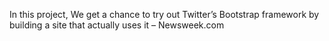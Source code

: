 In this project, We get a chance to try out Twitter’s Bootstrap framework by building a site that actually uses it – Newsweek.com
